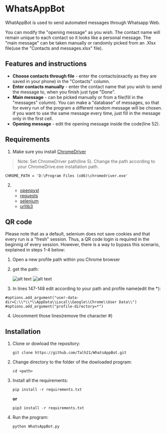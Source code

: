 # WhatsAppBot
WhatAppBot is used to send automated messages through Whatsapp Web.

You can modify the "opening message" as you wish. The contact name will remain unique to each contact so it looks like a personal message.
The "main message" can be taken manually or randomly picked from an .Xlsx file(use the "Contacts and messages.xlsx" file).

## Features and instructions
- **Choose contacts through file** - enter the contacts(exactly as they are saved in your phone) in the "Contacts" column.
- **Enter contacts manually** - enter the contact name that you wish to send the message to, when you finish just type "Done".
- **Main message** - can be picked manually or from a file(fill in the "messages" column). You can make a "database" of messages, so that for every run of the program a different random message will be chosen. 
if you want to use the same message every time, just fill in the message only in the first cell. 
- **Opening message** - edit the opening message inside the code(line 52).

## Requirements
1. Make sure you install [ChromeDriver](http://chromedriver.chromium.org/downloads)
  >Note: Set ChromeDriver path(line 5). Change the path according to your ChromeDrive.exe installation path.
  ``` 
CHROME_PATH = 'D:\Program Files (x86)\chromedriver.exe'
  ```
2. - [openpyxl](https://pypi.org/project/openpyxl/)
   - [requests](https://pypi.org/project/requests/)
   - [selenium](https://pypi.org/project/selenium/)
   - [urllib3](https://pypi.org/project/urllib3/)

## QR code
Please note that as a default, selenium does not save cookies and that every run is a "fresh" session. Thus, a QR code login is required in the beginnig of every session. However, there is a way to bypass this scenario, explained in steps 1-4 below:

1. Open a new profile path within you Chrome browser
2. get the path: 

    ![alt text](https://i.stack.imgur.com/BRDTM.png)
    ![alt text](https://i.stack.imgur.com/SWV0z.png)

3. In lines 147-148 edit according to your path and profile name(edit the *):
  ```
  #options.add_argument("user-data-dir=C:\\*\\*\\AppData\\Local\\Google\\Chrome\\User Data\\")
  #options.add_argument("profile-directory=*")
  ```
  
  4. Uncomment those lines(remove the character #) 
  
 ## Installation
 1. Clone or dowload the repository:
 
     `git clone https://github.com/Talh21/WhatsAppBot.git`
     
 2. Change directory to the folder of the dowloaded program:

     `cd <path>`
     
 3. Install all the requirements:

     `pip install -r requirements.txt`

      **or**

     `pip3 install -r requirements.txt`
     
 4. Run the program:

     `python WhatsAppBot.py`
